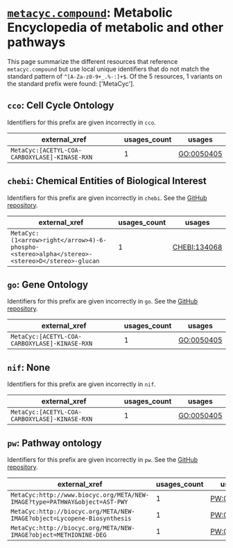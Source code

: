 # [`metacyc.compound`](https://bioregistry.io/metacyc.compound): Metabolic Encyclopedia of metabolic and other pathways

This page summarize the different resources that reference `metacyc.compound`
but use local unique identifiers that do not match the standard pattern of
`^[A-Za-z0-9+_.%-:]+$`. Of the 5 resources,
1 variants on the standard prefix were found: ['MetaCyc'].

## `cco`: Cell Cycle Ontology

Identifiers for this prefix are given incorrectly in `cco`.

| external_xref                                 |   usages_count | usages                                                  |
|-----------------------------------------------|----------------|---------------------------------------------------------|
| `MetaCyc:[ACETYL-COA-CARBOXYLASE]-KINASE-RXN` |              1 | [GO:0050405](http://purl.obolibrary.org/obo/GO_0050405) |

## `chebi`: Chemical Entities of Biological Interest

Identifiers for this prefix are given incorrectly in `chebi`. See the [GitHub repository](https://github.com/ebi-chebi/ChEBI).

| external_xref                                                                                 |   usages_count | usages                                                      |
|-----------------------------------------------------------------------------------------------|----------------|-------------------------------------------------------------|
| `MetaCyc:(1<arrow>right</arrow>4)-6-phospho-<stereo>alpha</stereo>-<stereo>D</stereo>-glucan` |              1 | [CHEBI:134068](http://purl.obolibrary.org/obo/CHEBI_134068) |

## `go`: Gene Ontology

Identifiers for this prefix are given incorrectly in `go`. See the [GitHub repository](https://github.com/geneontology/go-ontology).

| external_xref                                 |   usages_count | usages                                                  |
|-----------------------------------------------|----------------|---------------------------------------------------------|
| `MetaCyc:[ACETYL-COA-CARBOXYLASE]-KINASE-RXN` |              1 | [GO:0050405](http://purl.obolibrary.org/obo/GO_0050405) |

## `nif`: None

Identifiers for this prefix are given incorrectly in `nif`.

| external_xref                                 |   usages_count | usages                                                  |
|-----------------------------------------------|----------------|---------------------------------------------------------|
| `MetaCyc:[ACETYL-COA-CARBOXYLASE]-KINASE-RXN` |              1 | [GO:0050405](http://purl.obolibrary.org/obo/GO_0050405) |

## `pw`: Pathway ontology

Identifiers for this prefix are given incorrectly in `pw`. See the [GitHub repository](https://github.com/rat-genome-database/PW-Pathway-Ontology).

| external_xref                                                              |   usages_count | usages                                                  |
|----------------------------------------------------------------------------|----------------|---------------------------------------------------------|
| `MetaCyc:http://www.biocyc.org/META/NEW-IMAGE?type=PATHWAY&object=AST-PWY` |              1 | [PW:0001261](http://purl.obolibrary.org/obo/PW_0001261) |
| `MetaCyc:http://biocyc.org/META/NEW-IMAGE?object=Lycopene-Biosynthesis`    |              1 | [PW:0001291](http://purl.obolibrary.org/obo/PW_0001291) |
| `MetaCyc:http://biocyc.org/META/NEW-IMAGE?object=METHIONINE-DEG`           |              1 | [PW:0001302](http://purl.obolibrary.org/obo/PW_0001302) |

